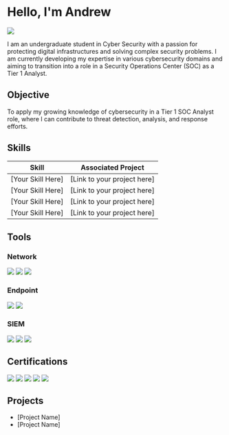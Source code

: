 # Hello, I'm Andrew
<a href="https://linkedin.com"><img src="https://img.shields.io/badge/-LinkedIn-0072b1?&style=for-the-badge&logo=linkedin&logoColor=white" /></a>

I am an undergraduate student in Cyber Security with a passion for protecting digital infrastructures and solving complex security problems. I am currently developing my expertise in various cybersecurity domains and aiming to transition into a role in a Security Operations Center (SOC) as a Tier 1 Analyst.

## Objective

To apply my growing knowledge of cybersecurity in a Tier 1 SOC Analyst role, where I can contribute to threat detection, analysis, and response efforts.

## Skills

| Skill                                         | Associated Project                                      |
|-----------------------------------------------|---------------------------------------------------------|
| [Your Skill Here]                             | [Link to your project here]                             |
| [Your Skill Here]                             | [Link to your project here]                             |
| [Your Skill Here]                             | [Link to your project here]                             |
| [Your Skill Here]                             | [Link to your project here]                             |

## Tools

### Network
<div>
    <img src="https://img.shields.io/badge/-Wireshark-1679A7?&style=for-the-badge&logo=Wireshark&logoColor=white" />
    <img src="https://img.shields.io/badge/-Suricata-EF3B2D?&style=for-the-badge&logo=Suricata&logoColor=white" />
    <img src="https://img.shields.io/badge/-Zeek-777BB4?&style=for-the-badge&logo=Zeek&logoColor=white" />
</div>

### Endpoint
<div>
    <img src="https://img.shields.io/badge/-Microsoft_Defender_for_Endpoint-00A4EF?&style=for-the-badge&logo=Microsoft&logoColor=white" />
    <img src="https://img.shields.io/badge/-Velociraptor-4B275F?&style=for-the-badge&logo=Velociraptor&logoColor=white" />
</div>

### SIEM
<div>
    <img src="https://img.shields.io/badge/-Microsoft_Sentinel-0078D4?&style=for-the-badge&logo=Microsoft&logoColor=white" />
    <img src="https://img.shields.io/badge/-Splunk-000000?&style=for-the-badge&logo=Splunk&logoColor=white" />
    <img src="https://img.shields.io/badge/-Elastic-005571?&style=for-the-badge&logo=Elastic&logoColor=white" />
</div>

## Certifications

<div> 
<img src="https://img.shields.io/badge/-Security%2B-FF0000?&style=for-the-badge&logo=CompTIA&logoColor=white" /> 
<img src="https://img.shields.io/badge/-Linux%2B-009639?&style=for-the-badge&logo=Linux&logoColor=white" /> 
<img src="https://img.shields.io/badge/-CySA%2B-0078D4?&style=for-the-badge&logo=CompTIA&logoColor=white" /> 
<img src="https://img.shields.io/badge/-Network%2B-007ACC?&style=for-the-badge&logo=CompTIA&logoColor=white" /> 
<img src="https://img.shields.io/badge/-A%2B-4D4D4D?&style=for-the-badge&logo=CompTIA&logoColor=white" /> 
</div>

## Projects
- [Project Name]
- [Project Name]
